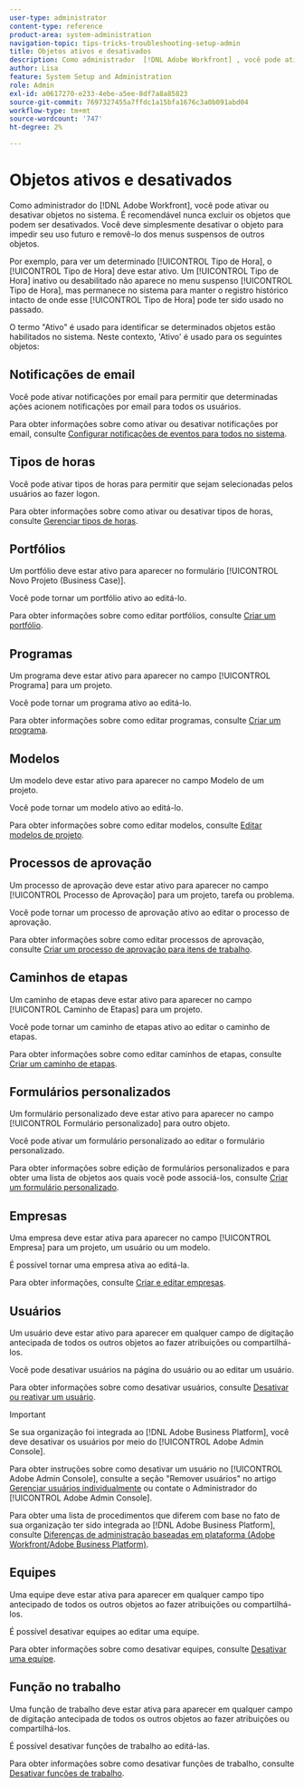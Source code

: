 ```yaml
---
user-type: administrator
content-type: reference
product-area: system-administration
navigation-topic: tips-tricks-troubleshooting-setup-admin
title: Objetos ativos e desativados
description: Como administrador  [!DNL Adobe Workfront] , você pode ativar ou desativar objetos no sistema. É recomendável nunca excluir os objetos que podem ser desativados. Você deve simplesmente desativar o objeto para impedir seu uso futuro e removê-lo dos menus suspensos de outros objetos.
author: Lisa
feature: System Setup and Administration
role: Admin
exl-id: a0617270-e233-4ebe-a5ee-8df7a8a85823
source-git-commit: 7697327455a7ffdc1a15bfa1676c3a0b091abd04
workflow-type: tm+mt
source-wordcount: '747'
ht-degree: 2%

---
```


# Objetos ativos e desativados

Como administrador do [!DNL Adobe Workfront], você pode ativar ou desativar objetos no sistema. É recomendável nunca excluir os objetos que podem ser desativados. Você deve simplesmente desativar o objeto para impedir seu uso futuro e removê-lo dos menus suspensos de outros objetos.

Por exemplo, para ver um determinado [!UICONTROL Tipo de Hora], o [!UICONTROL Tipo de Hora] deve estar ativo. Um [!UICONTROL Tipo de Hora] inativo ou desabilitado não aparece no menu suspenso [!UICONTROL Tipo de Hora], mas permanece no sistema para manter o registro histórico intacto de onde esse [!UICONTROL Tipo de Hora] pode ter sido usado no passado.

O termo &quot;Ativo&quot; é usado para identificar se determinados objetos estão habilitados no sistema. Neste contexto, &#39;Ativo&#39; é usado para os seguintes objetos:

## Notificações de email

Você pode ativar notificações por email para permitir que determinadas ações acionem notificações por email para todos os usuários.

Para obter informações sobre como ativar ou desativar notificações por email, consulte [Configurar notificações de eventos para todos no sistema](../../administration-and-setup/manage-workfront/emails/configure-event-notifications-for-everyone-in-the-system.md).

## Tipos de horas

Você pode ativar tipos de horas para permitir que sejam selecionadas pelos usuários ao fazer logon.

Para obter informações sobre como ativar ou desativar tipos de horas, consulte [Gerenciar tipos de horas](../../administration-and-setup/set-up-workfront/configure-timesheets-schedules/hour-types.md).

## Portfólios

Um portfólio deve estar ativo para aparecer no formulário [!UICONTROL Novo Projeto (Business Case)].

Você pode tornar um portfólio ativo ao editá-lo.

Para obter informações sobre como editar portfólios, consulte [Criar um portfólio](../../manage-work/portfolios/create-and-manage-portfolios/create-portfolios.md).

## Programas

Um programa deve estar ativo para aparecer no campo [!UICONTROL Programa] para um projeto.

Você pode tornar um programa ativo ao editá-lo.

Para obter informações sobre como editar programas, consulte [Criar um programa](../../manage-work/portfolios/create-and-manage-programs/create-program.md).

## Modelos

Um modelo deve estar ativo para aparecer no campo Modelo de um projeto.

Você pode tornar um modelo ativo ao editá-lo.

Para obter informações sobre como editar modelos, consulte [Editar modelos de projeto](../../manage-work/projects/create-and-manage-templates/edit-templates.md).

## Processos de aprovação

Um processo de aprovação deve estar ativo para aparecer no campo [!UICONTROL Processo de Aprovação] para um projeto, tarefa ou problema.

Você pode tornar um processo de aprovação ativo ao editar o processo de aprovação.

Para obter informações sobre como editar processos de aprovação, consulte [Criar um processo de aprovação para itens de trabalho](../../administration-and-setup/customize-workfront/configure-approval-milestone-processes/create-approval-processes.md).

## Caminhos de etapas

Um caminho de etapas deve estar ativo para aparecer no campo [!UICONTROL Caminho de Etapas] para um projeto.

Você pode tornar um caminho de etapas ativo ao editar o caminho de etapas.

Para obter informações sobre como editar caminhos de etapas, consulte [Criar um caminho de etapas](../../administration-and-setup/customize-workfront/configure-approval-milestone-processes/create-milestone-path.md).

## Formulários personalizados

Um formulário personalizado deve estar ativo para aparecer no campo [!UICONTROL Formulário personalizado] para outro objeto.

Você pode ativar um formulário personalizado ao editar o formulário personalizado.

Para obter informações sobre edição de formulários personalizados e para obter uma lista de objetos aos quais você pode associá-los, consulte [Criar um formulário personalizado](/help/quicksilver/administration-and-setup/customize-workfront/create-manage-custom-forms/form-designer/design-a-form/design-a-form.md).

## Empresas

Uma empresa deve estar ativa para aparecer no campo [!UICONTROL Empresa] para um projeto, um usuário ou um modelo.

É possível tornar uma empresa ativa ao editá-la.

Para obter informações, consulte [Criar e editar empresas](../../administration-and-setup/set-up-workfront/organizational-setup/create-and-edit-companies.md).

## Usuários

Um usuário deve estar ativo para aparecer em qualquer campo de digitação antecipada de todos os outros objetos ao fazer atribuições ou compartilhá-los.

Você pode desativar usuários na página do usuário ou ao editar um usuário.

Para obter informações sobre como desativar usuários, consulte [Desativar ou reativar um usuário](../../administration-and-setup/add-users/create-and-manage-users/deactivate-a-user.md).

>[!IMPORTANT]
>
>Se sua organização foi integrada ao [!DNL Adobe Business Platform], você deve desativar os usuários por meio do [!UICONTROL Adobe Admin Console].
>
>Para obter instruções sobre como desativar um usuário no [!UICONTROL Adobe Admin Console], consulte a seção &quot;Remover usuários&quot; no artigo [Gerenciar usuários individualmente](https://helpx.adobe.com/enterprise/using/manage-users-individually.html) ou contate o Administrador do [!UICONTROL Adobe Admin Console].
>
>Para obter uma lista de procedimentos que diferem com base no fato de sua organização ter sido integrada ao [!DNL Adobe Business Platform], consulte [Diferenças de administração baseadas em plataforma (Adobe Workfront/Adobe Business Platform)](../../administration-and-setup/get-started-wf-administration/actions-in-admin-console.md).

## Equipes

Uma equipe deve estar ativa para aparecer em qualquer campo tipo antecipado de todos os outros objetos ao fazer atribuições ou compartilhá-los.

É possível desativar equipes ao editar uma equipe.

Para obter informações sobre como desativar equipes, consulte [Desativar uma equipe](../../people-teams-and-groups/create-and-manage-teams/deactivate-a-team.md).

## Função no trabalho

Uma função de trabalho deve estar ativa para aparecer em qualquer campo de digitação antecipada de todos os outros objetos ao fazer atribuições ou compartilhá-los.

É possível desativar funções de trabalho ao editá-las.

Para obter informações sobre como desativar funções de trabalho, consulte [Desativar funções de trabalho](../../administration-and-setup/set-up-workfront/organizational-setup/deactivate-job-roles.md).

